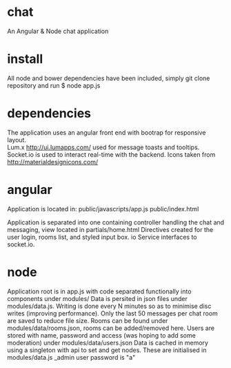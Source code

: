 # chat
An Angular & Node chat application

# install
All node and bower dependencies have been included, 
simply git clone repository and run 
$ node app.js

# dependencies
The application uses an angular front end with bootrap for responsive layout.  
Lum.x http://ui.lumapps.com/ used for message toasts and tooltips.
Socket.io is used to interact real-time with the backend.
Icons taken from http://materialdesignicons.com/

# angular
Application is located in:
public/javascripts/app.js
public/index.html

Application is separated into one containing controller handling the chat and
messaging, view located in partials/home.html
Directives created for the user login, rooms list, and styled input box. 
io Service interfaces to socket.io.  

# node
Application root is in app.js with code separated functionally into components
under modules/
Data is persited in json files under modules/data.js.  Writing is done every 
N minutes so as to minimise disc writes (improving performance).
Only the last 50 messages per chat room are saved to reduce file size.
Rooms can be found under modules/data/rooms.json, rooms can be added/removed here.
Users are stored with name, password and access (was hoping to add some moderation)
under modules/data/users.json
Data is cached in memory using a singleton with api to set and get nodes. These
are initialised in modules/data.js
_admin user password is "a"